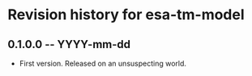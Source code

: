 # Revision history for esa-tm-model

## 0.1.0.0 -- YYYY-mm-dd

* First version. Released on an unsuspecting world.

